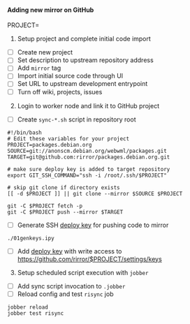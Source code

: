 #### Adding new mirror on GitHub

PROJECT=

1. Setup project and complete initial code import

* [ ] Create new project
* [ ] Set description to upstream repository address
* [ ] Add `mirror` tag
* [ ] Import initial source code through UI
* [ ] Set URL to upstream development entrypoint
* [ ] Turn off wiki, projects, issues

2. Login to worker node and link it to GitHub project

* [ ] Create `sync-*.sh` script in repository root
```
#!/bin/bash
# Edit these variables for your project
PROJECT=packages.debian.org
SOURCE=git://anonscm.debian.org/webwml/packages.git
TARGET=git@github.com:rirror/packages.debian.org.git

# make sure deploy key is added to target repository
export GIT_SSH_COMMAND="ssh -i /root/.ssh/$PROJECT"

# skip git clone if directory exists
[[ -d $PROJECT ]] || git clone --mirror $SOURCE $PROJECT

git -C $PROJECT fetch -p
git -C $PROJECT push --mirror $TARGET
```

* [ ] Generate SSH [deploy key] for pushing code to mirror
```
./01genkeys.ipy
```
* [ ] Add [deploy key] with write access to https://github.com/rirror/$PROJECT/settings/keys

[deploy key]: https://developer.github.com/v3/guides/managing-deploy-keys/#deploy-keys

3. Setup scheduled script execution with `jobber`

* [ ] Add sync script invocation to `.jobber`
* [ ] Reload config and test `risync` job
```
jobber reload
jobber test risync
```
